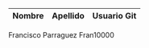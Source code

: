 | Nombre | Apellido | Usuario Git |
|--------|----------|-------------|
Francisco Parraguez   Fran10000
